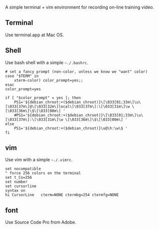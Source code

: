 A simple terminal + vim environment for recording on-line training video.

## Terminal

Use terminal.app at Mac OS.

## Shell

Use bash shell with a simple ```~./.bashrc```.

```
# set a fancy prompt (non-color, unless we know we "want" color)
case "$TERM" in
    xterm-color) color_prompt=yes;;
esac
color_prompt=yes

if [ "$color_prompt" = yes ]; then
    PS1='${debian_chroot:+($debian_chroot)}\[\033[01;33m\]\u\[\033[37m\]@\[\033[32m\]local\[\033[37m\]:\[\033[31m\]\w \[\033[36m\]\$\[\033[00m\] '
    #PS1='${debian_chroot:+($debian_chroot)}\[\033[01;33m\]\u\[\033[37m\]:\[\033[31m\]\w \[\033[36m\]\$\[\033[00m\] '
else
    PS1='${debian_chroot:+($debian_chroot)}\u@\h:\w\$ '
fi
```

## vim

Use vim with a simple ```~./.vimrc```.

```
set nocompatible
" force 256 colors on the terminal
set t_Co=256
set number
set cursorline
syntax on
hi CursorLine   cterm=NONE ctermbg=254 ctermfg=NONE
```

## font

Use Source Code Pro from Adobe.
